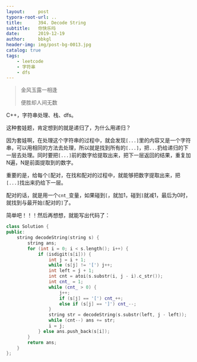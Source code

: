 ```yaml
---
layout:     post
typora-root-url: ..
title:      394. Decode String
subtitle:   你快乐吗
date:       2019-12-19
author:     bbkgl
header-img: img/post-bg-0013.jpg
catalog: true
tags:
    - leetcode
    - 字符串
    - dfs
---
```


>金风玉露一相逢
>
>便胜却人间无数

C++，字符串处理、栈、dfs。

这种套娃题，肯定想到的就是递归了，为什么用递归？

因为套娃啊，在处理这个字符串的过程中，就会发现`[...]`里的内容又是一个字符串，可以用相同的方法去处理，所以就是找到所有的`[...]`，把`...`扔给递归的下一层去处理。同时要把`[...]`前的数字给提取出来，把下一层返回的结果，重复加N遍，N是前面提取到的数字。

重要的是，给每个`[`配对，在找和配对的过程中，就能够把数字提取出来，把`[...]`找出来扔给下一层。

配对的话，就是用一个`cnt_`变量，如果碰到`[`，就加1，碰到`]`就减1，最后为0时，就找到与最开始`[`配对的`]`了。

简单吧！！！然后再想想，就能写出代码了：

```cpp
class Solution {
public:
    string decodeString(string s) {
        string ans;
        for (int i = 0; i < s.length(); i++) {
            if (isdigit(s[i])) {
                int j = i + 1;
                while (s[j] != '[') j++;
                int left = j + 1;
                int cnt = atoi(s.substr(i, j - i).c_str());
                int cnt_ = 1;
                while (cnt_ > 0) {
                    j++;
                    if (s[j] == '[') cnt_++;
                    else if (s[j] == ']') cnt_--;
                }
                string str = decodeString(s.substr(left, j - left));
                while (cnt--) ans += str;
                i = j;
            } else ans.push_back(s[i]);
        }
        return ans;
    }
};
```


